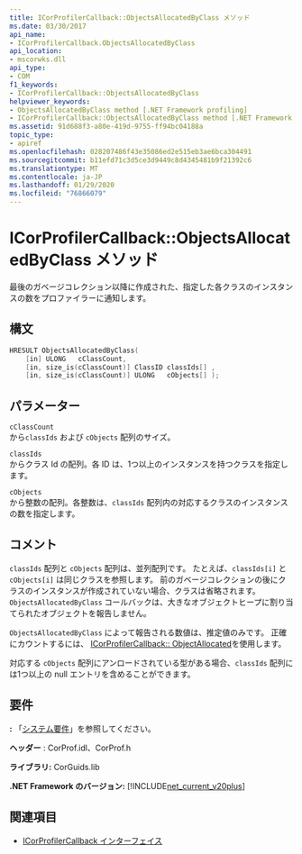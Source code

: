 ```yaml
---
title: ICorProfilerCallback::ObjectsAllocatedByClass メソッド
ms.date: 03/30/2017
api_name:
- ICorProfilerCallback.ObjectsAllocatedByClass
api_location:
- mscorwks.dll
api_type:
- COM
f1_keywords:
- ICorProfilerCallback::ObjectsAllocatedByClass
helpviewer_keywords:
- ObjectsAllocatedByClass method [.NET Framework profiling]
- ICorProfilerCallback::ObjectsAllocatedByClass method [.NET Framework profiling]
ms.assetid: 91d688f3-a80e-419d-9755-ff94bc04188a
topic_type:
- apiref
ms.openlocfilehash: 028207486f43e35086ed2e515eb3ae6bca304491
ms.sourcegitcommit: b11efd71c3d5ce3d9449c8d4345481b9f21392c6
ms.translationtype: MT
ms.contentlocale: ja-JP
ms.lasthandoff: 01/29/2020
ms.locfileid: "76866079"
---
```

# <a name="icorprofilercallbackobjectsallocatedbyclass-method"></a>ICorProfilerCallback::ObjectsAllocatedByClass メソッド
最後のガベージコレクション以降に作成された、指定した各クラスのインスタンスの数をプロファイラーに通知します。  
  
## <a name="syntax"></a>構文  
  
```cpp  
HRESULT ObjectsAllocatedByClass(  
    [in] ULONG   cClassCount,  
    [in, size_is(cClassCount)] ClassID classIds[] ,  
    [in, size_is(cClassCount)] ULONG   cObjects[] );  
```  
  
## <a name="parameters"></a>パラメーター  
 `cClassCount`  
 から`classIds` および `cObjects` 配列のサイズ。  
  
 `classIds`  
 からクラス Id の配列。各 ID は、1つ以上のインスタンスを持つクラスを指定します。  
  
 `cObjects`  
 から整数の配列。各整数は、`classIds` 配列内の対応するクラスのインスタンスの数を指定します。  
  
## <a name="remarks"></a>コメント  
 `classIds` 配列と `cObjects` 配列は、並列配列です。 たとえば、`classIds[i]` と `cObjects[i]` は同じクラスを参照します。 前のガベージコレクションの後にクラスのインスタンスが作成されていない場合、クラスは省略されます。 `ObjectsAllocatedByClass` コールバックは、大きなオブジェクトヒープに割り当てられたオブジェクトを報告しません。  
  
 `ObjectsAllocatedByClass` によって報告される数値は、推定値のみです。 正確にカウントするには、 [ICorProfilerCallback:: ObjectAllocated](icorprofilercallback-objectallocated-method.md)を使用します。  
  
 対応する `cObjects` 配列にアンロードされている型がある場合、`classIds` 配列には1つ以上の null エントリを含めることができます。  
  
## <a name="requirements"></a>要件  
 **:** 「[システム要件](../../../../docs/framework/get-started/system-requirements.md)」を参照してください。  
  
 **ヘッダー** : CorProf.idl、CorProf.h  
  
 **ライブラリ:** CorGuids.lib  
  
 **.NET Framework のバージョン:** [!INCLUDE[net_current_v20plus](../../../../includes/net-current-v20plus-md.md)]  
  
## <a name="see-also"></a>関連項目

- [ICorProfilerCallback インターフェイス](icorprofilercallback-interface.md)
